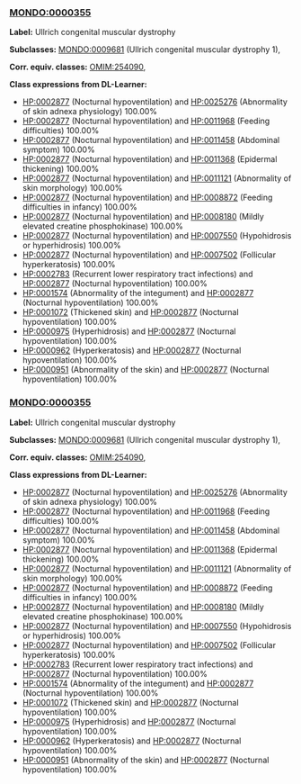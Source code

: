 
### [MONDO:0000355](http://purl.obolibrary.org/obo/MONDO_0000355)
**Label:** Ullrich congenital muscular dystrophy

**Subclasses:** [MONDO:0009681](http://purl.obolibrary.org/obo/MONDO_0009681) (Ullrich congenital muscular dystrophy 1), 

**Corr. equiv. classes:** [OMIM:254090](http://purl.obolibrary.org/obo/OMIM_254090), 

**Class expressions from DL-Learner:**

- [HP:0002877](http://purl.obolibrary.org/obo/HP_0002877) (Nocturnal hypoventilation) and [HP:0025276](http://purl.obolibrary.org/obo/HP_0025276) (Abnormality of skin adnexa physiology) 100.00%
- [HP:0002877](http://purl.obolibrary.org/obo/HP_0002877) (Nocturnal hypoventilation) and [HP:0011968](http://purl.obolibrary.org/obo/HP_0011968) (Feeding difficulties) 100.00%
- [HP:0002877](http://purl.obolibrary.org/obo/HP_0002877) (Nocturnal hypoventilation) and [HP:0011458](http://purl.obolibrary.org/obo/HP_0011458) (Abdominal symptom) 100.00%
- [HP:0002877](http://purl.obolibrary.org/obo/HP_0002877) (Nocturnal hypoventilation) and [HP:0011368](http://purl.obolibrary.org/obo/HP_0011368) (Epidermal thickening) 100.00%
- [HP:0002877](http://purl.obolibrary.org/obo/HP_0002877) (Nocturnal hypoventilation) and [HP:0011121](http://purl.obolibrary.org/obo/HP_0011121) (Abnormality of skin morphology) 100.00%
- [HP:0002877](http://purl.obolibrary.org/obo/HP_0002877) (Nocturnal hypoventilation) and [HP:0008872](http://purl.obolibrary.org/obo/HP_0008872) (Feeding difficulties in infancy) 100.00%
- [HP:0002877](http://purl.obolibrary.org/obo/HP_0002877) (Nocturnal hypoventilation) and [HP:0008180](http://purl.obolibrary.org/obo/HP_0008180) (Mildly elevated creatine phosphokinase) 100.00%
- [HP:0002877](http://purl.obolibrary.org/obo/HP_0002877) (Nocturnal hypoventilation) and [HP:0007550](http://purl.obolibrary.org/obo/HP_0007550) (Hypohidrosis or hyperhidrosis) 100.00%
- [HP:0002877](http://purl.obolibrary.org/obo/HP_0002877) (Nocturnal hypoventilation) and [HP:0007502](http://purl.obolibrary.org/obo/HP_0007502) (Follicular hyperkeratosis) 100.00%
- [HP:0002783](http://purl.obolibrary.org/obo/HP_0002783) (Recurrent lower respiratory tract infections) and [HP:0002877](http://purl.obolibrary.org/obo/HP_0002877) (Nocturnal hypoventilation) 100.00%
- [HP:0001574](http://purl.obolibrary.org/obo/HP_0001574) (Abnormality of the integument) and [HP:0002877](http://purl.obolibrary.org/obo/HP_0002877) (Nocturnal hypoventilation) 100.00%
- [HP:0001072](http://purl.obolibrary.org/obo/HP_0001072) (Thickened skin) and [HP:0002877](http://purl.obolibrary.org/obo/HP_0002877) (Nocturnal hypoventilation) 100.00%
- [HP:0000975](http://purl.obolibrary.org/obo/HP_0000975) (Hyperhidrosis) and [HP:0002877](http://purl.obolibrary.org/obo/HP_0002877) (Nocturnal hypoventilation) 100.00%
- [HP:0000962](http://purl.obolibrary.org/obo/HP_0000962) (Hyperkeratosis) and [HP:0002877](http://purl.obolibrary.org/obo/HP_0002877) (Nocturnal hypoventilation) 100.00%
- [HP:0000951](http://purl.obolibrary.org/obo/HP_0000951) (Abnormality of the skin) and [HP:0002877](http://purl.obolibrary.org/obo/HP_0002877) (Nocturnal hypoventilation) 100.00%



### [MONDO:0000355](http://purl.obolibrary.org/obo/MONDO_0000355)
**Label:** Ullrich congenital muscular dystrophy

**Subclasses:** [MONDO:0009681](http://purl.obolibrary.org/obo/MONDO_0009681) (Ullrich congenital muscular dystrophy 1), 

**Corr. equiv. classes:** [OMIM:254090](http://purl.obolibrary.org/obo/OMIM_254090), 

**Class expressions from DL-Learner:**

- [HP:0002877](http://purl.obolibrary.org/obo/HP_0002877) (Nocturnal hypoventilation) and [HP:0025276](http://purl.obolibrary.org/obo/HP_0025276) (Abnormality of skin adnexa physiology) 100.00%
- [HP:0002877](http://purl.obolibrary.org/obo/HP_0002877) (Nocturnal hypoventilation) and [HP:0011968](http://purl.obolibrary.org/obo/HP_0011968) (Feeding difficulties) 100.00%
- [HP:0002877](http://purl.obolibrary.org/obo/HP_0002877) (Nocturnal hypoventilation) and [HP:0011458](http://purl.obolibrary.org/obo/HP_0011458) (Abdominal symptom) 100.00%
- [HP:0002877](http://purl.obolibrary.org/obo/HP_0002877) (Nocturnal hypoventilation) and [HP:0011368](http://purl.obolibrary.org/obo/HP_0011368) (Epidermal thickening) 100.00%
- [HP:0002877](http://purl.obolibrary.org/obo/HP_0002877) (Nocturnal hypoventilation) and [HP:0011121](http://purl.obolibrary.org/obo/HP_0011121) (Abnormality of skin morphology) 100.00%
- [HP:0002877](http://purl.obolibrary.org/obo/HP_0002877) (Nocturnal hypoventilation) and [HP:0008872](http://purl.obolibrary.org/obo/HP_0008872) (Feeding difficulties in infancy) 100.00%
- [HP:0002877](http://purl.obolibrary.org/obo/HP_0002877) (Nocturnal hypoventilation) and [HP:0008180](http://purl.obolibrary.org/obo/HP_0008180) (Mildly elevated creatine phosphokinase) 100.00%
- [HP:0002877](http://purl.obolibrary.org/obo/HP_0002877) (Nocturnal hypoventilation) and [HP:0007550](http://purl.obolibrary.org/obo/HP_0007550) (Hypohidrosis or hyperhidrosis) 100.00%
- [HP:0002877](http://purl.obolibrary.org/obo/HP_0002877) (Nocturnal hypoventilation) and [HP:0007502](http://purl.obolibrary.org/obo/HP_0007502) (Follicular hyperkeratosis) 100.00%
- [HP:0002783](http://purl.obolibrary.org/obo/HP_0002783) (Recurrent lower respiratory tract infections) and [HP:0002877](http://purl.obolibrary.org/obo/HP_0002877) (Nocturnal hypoventilation) 100.00%
- [HP:0001574](http://purl.obolibrary.org/obo/HP_0001574) (Abnormality of the integument) and [HP:0002877](http://purl.obolibrary.org/obo/HP_0002877) (Nocturnal hypoventilation) 100.00%
- [HP:0001072](http://purl.obolibrary.org/obo/HP_0001072) (Thickened skin) and [HP:0002877](http://purl.obolibrary.org/obo/HP_0002877) (Nocturnal hypoventilation) 100.00%
- [HP:0000975](http://purl.obolibrary.org/obo/HP_0000975) (Hyperhidrosis) and [HP:0002877](http://purl.obolibrary.org/obo/HP_0002877) (Nocturnal hypoventilation) 100.00%
- [HP:0000962](http://purl.obolibrary.org/obo/HP_0000962) (Hyperkeratosis) and [HP:0002877](http://purl.obolibrary.org/obo/HP_0002877) (Nocturnal hypoventilation) 100.00%
- [HP:0000951](http://purl.obolibrary.org/obo/HP_0000951) (Abnormality of the skin) and [HP:0002877](http://purl.obolibrary.org/obo/HP_0002877) (Nocturnal hypoventilation) 100.00%


